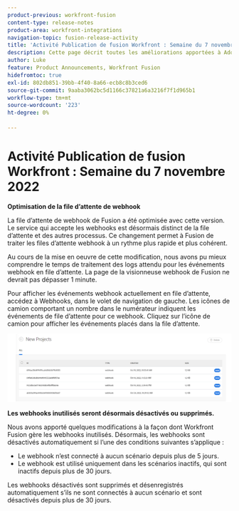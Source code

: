 ```yaml
---
product-previous: workfront-fusion
content-type: release-notes
product-area: workfront-integrations
navigation-topic: fusion-release-activity
title: 'Activité Publication de fusion Workfront : Semaine du 7 novembre 2022"'
description: Cette page décrit toutes les améliorations apportées à Adobe Workfront Fusion au cours de la semaine du 7 novembre 2022.
author: Luke
feature: Product Announcements, Workfront Fusion
hidefromtoc: true
exl-id: 802db851-39bb-4f40-8a66-ecb8c8b3ced6
source-git-commit: 9aaba3062bc5d1166c37821a6a3216f7f1d965b1
workflow-type: tm+mt
source-wordcount: '223'
ht-degree: 0%

---
```


# Activité Publication de fusion Workfront : Semaine du 7 novembre 2022

**Optimisation de la file d’attente de webhook**

La file d’attente de webhook de Fusion a été optimisée avec cette version. Le service qui accepte les webhooks est désormais distinct de la file d’attente et des autres processus. Ce changement permet à Fusion de traiter les files d’attente webhook à un rythme plus rapide et plus cohérent.

Au cours de la mise en oeuvre de cette modification, nous avons pu mieux comprendre le temps de traitement des logs attendu pour les événements webhook en file d’attente. La page de la visionneuse webhook de Fusion ne devrait pas dépasser 1 minute.

Pour afficher les événements webhook actuellement en file d’attente, accédez à Webhooks, dans le volet de navigation de gauche. Les icônes de camion comportant un nombre dans le numérateur indiquent les événements de file d’attente pour ce webhook. Cliquez sur l’icône de camion pour afficher les événements placés dans la file d’attente.

![](assets/fusion-webhook-queue-1866x567.png)


**Les webhooks inutilisés seront désormais désactivés ou supprimés.**

Nous avons apporté quelques modifications à la façon dont Workfront Fusion gère les webhooks inutilisés. Désormais, les webhooks sont désactivés automatiquement si l’une des conditions suivantes s’applique :

* Le webhook n’est connecté à aucun scénario depuis plus de 5 jours.
* Le webhook est utilisé uniquement dans les scénarios inactifs, qui sont inactifs depuis plus de 30 jours.

Les webhooks désactivés sont supprimés et désenregistrés automatiquement s’ils ne sont connectés à aucun scénario et sont désactivés depuis plus de 30 jours.
